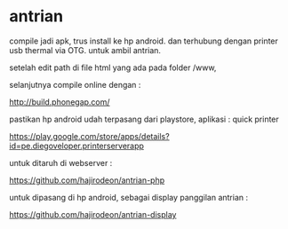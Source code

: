 # antrian
compile jadi apk, trus install ke hp android. dan terhubung dengan printer usb thermal via OTG. untuk ambil antrian.




setelah edit path di file html yang ada pada folder /www, 

selanjutnya compile online dengan : 

http://build.phonegap.com/



pastikan hp android udah terpasang dari playstore, aplikasi : quick printer 

https://play.google.com/store/apps/details?id=pe.diegoveloper.printerserverapp







untuk ditaruh di webserver : 

https://github.com/hajirodeon/antrian-php


untuk dipasang di hp android, sebagai display panggilan antrian :

https://github.com/hajirodeon/antrian-display
